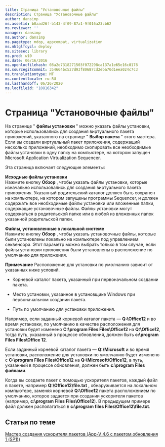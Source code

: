 ```yaml
---
title: Страница "Установочные файлы"
description: Страница "Установочные файлы"
author: dansimp
ms.assetid: b0aad26f-b143-4f09-87a1-9f016a23cb62
ms.reviewer: ''
manager: dansimp
ms.author: dansimp
ms.pagetype: mdop, appcompat, virtualization
ms.mktglfcycl: deploy
ms.sitesec: library
ms.prod: w10
ms.date: 06/16/2016
ms.openlocfilehash: 08a2e7318271503f072298ca137a1e65e16c0178
ms.sourcegitcommit: 354664bc527d93f80687cd2eba70d1eea024c7c3
ms.translationtype: MT
ms.contentlocale: ru-RU
ms.lasthandoff: 06/26/2020
ms.locfileid: "10816342"
---
```

# Страница "Установочные файлы"


На странице " **файлы установки** " можно указать файлы установки, которые использовались для создания виртуального пакета приложений, указанного на странице " **Выбор пакета** " этого мастера. Если вы создали виртуальный пакет приложения, содержащий несколько приложений, необходимо скопировать все необходимые файлы установки в одну папку на компьютере, на котором запущен Microsoft Application Virtualization Sequencer.

Эта страница включает следующие элементы:

<a href="" id="original-installation-files"></a>**Исходные файлы установки**  
Нажмите кнопку **Обзор** , чтобы указать файлы установки, которые изначально использовались для создания виртуального пакета приложения. Указанный родительский каталог должен быть сохранен на компьютере, на котором запущены программы Sequencer, и должен содержать все необходимые файлы установки или вложенные папки, содержащие установочные файлы. Файлы установки могут содержаться в родительской папке или в любой из вложенных папок указанной родительской папки.

<a href="" id="files-installed-on-local-system"></a>**Файлы, установленные в локальной системе**  
Нажмите кнопку **Обзор** , чтобы указать установочные файлы, которые были установлены локально на компьютере под управлением секвенсора. Этот параметр можно выбрать только в том случае, если файлы установки приложения были установлены в расположение по умолчанию для приложения.

**Примечание**  Расположение для установки по умолчанию зависит от указанных ниже условий.

 

-   Корневой каталог пакета, указанный при первоначальном создании пакета.

-   Место установки, указанное в установщике Windows при первоначальном создании пакета.

-   Путь по умолчанию для установки приложения.

Например, если заданный корневой каталог пакета — **Q:\\Office12** и во время установки, по умолчанию в качестве расположения для установки будет изменено **C:\\program Files Files\\Office12** на **Q:\\Office12**, тогда путь, указанный в процессе обновления, должен быть **c:\\program Files Files\\Office 12**.

Если заданный корневой каталог пакета — **Q:\\Microsoft** и во время установки, расположение для установки по умолчанию будет изменено с **C:\\program Files Files\\Office12** на **Q:\\Microsoft\\Office12**, а путь, указанный в процессе обновления, должен быть **c:\\program Files файлами**.

Когда вы создаете пакет с помощью ускорителя пакетов, каждый файл в пакете, например **Q:\\Office12\\file.txt** , обнаруживается на локальном компьютере, заменяя корневой **Q:\\Office12** пакета расположением по умолчанию, которое задается при создании ускорителя пакетов (например, **c:\\program Files Files\\Office12**). В предыдущем примере файл должен располагаться в **c:\\program files Files\\Office12\\file.txt**.

## Статьи по теме


[Мастер создания ускорителя пакетов (App-V 4.6 с пакетом обновления 1 (SP1))](create-package-accelerator-wizard--appv-46-sp1-.md)

 

 





